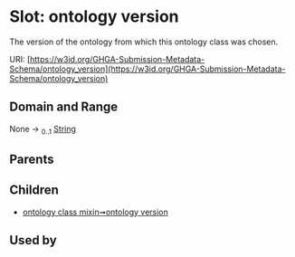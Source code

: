 
# Slot: ontology version


The version of the ontology from which this ontology class was chosen.

URI: [https://w3id.org/GHGA-Submission-Metadata-Schema/ontology_version](https://w3id.org/GHGA-Submission-Metadata-Schema/ontology_version)


## Domain and Range

None &#8594;  <sub>0..1</sub> [String](types/String.md)

## Parents


## Children

 *  [ontology class mixin➞ontology version](ontology_class_mixin_ontology_version.md)

## Used by

